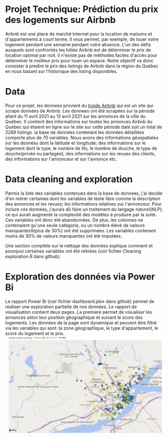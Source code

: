 # Projet Technique: Prédiction du prix des logements sur Airbnb
Airbnb est une place de marché Internet pour la location de maisons et d'appartements à court terme. Il vous permet, par exemple, de louer  votre logement pendant une semaine pendant votre absence. L'un des défis auxquels sont confrontés les hôtes Airbnb est de déterminer le prix de location optimal par nuit.  il n'existe pas de méthodes faciles d'accès pour déterminer le meilleur prix pour louer un espace.  Notre objectif va donc consister à predire le prix des listings de Airbnb dans la région du Québec en nous basant sur l'historique des listing disponibles.

# Data
Pour ce projet, les donnees  provient du [Inside Airbnb](http://insideairbnb.com/get-the-data.html) qui est un site qui scrape données de Airbnb. Les donnees ont été scrapées sur la période allant du 11 avril 2021 au 13 avril 2021 sur les annonces de  la ville du Québec. Il contient des informations sur toutes les annonces Airbnb du Québec qui étaient en ligne sur le site sur cette période date soit un total de 2289 listings. la base de données contenant les données détaillées comporte plus de 70 variables. Nous avons des informations géospatiales sur les données dont la latitude et longitude; des informations sur le logement dont le type, le nombre de lits, le nombre de douche, le type de douche(privée ou partagée); des informations  sur les revues des clients, des informations sur l'annonceur et sur l'annonce etc.

# Data cleaning and exploration
Parmis la liste des variables contenues dans la base de donnees, j'ai decidé d'en retirer certaines dont les  variables de texte libre comme  la description des annonces et les revues;  les informations relatives sur l'annonceur. Pour inclure ces données, j'aurais dû faire un traitement du langage naturel(NLP); ce qui aurait augmenté la complexité des modèles à produire par la suite.  Ces variables ont donc été abandonnées. De plus, les colonnes ne contenaient qu'une seule catégorie, ou un nombre élévé de valeurs manquantes9(plus de 30%)  ont été supprimées. Les variables contenant moins de 30% de valeurs manquantes ont été imputées.

Une section complète  sur le nettage des données  explique comment et pourquoi certaines variables ont été retirées (voir fichier Cleaning exploration.R dans github).

# Exploration des données via Power Bi 
Le rapport Power Bi (voir fichier dashboard.pbix dans github) permet de realiser une exploration partielle de nos données.  Le rapport de visualisation contient deux pages. La premiere permet de visualiser les annonces selon leur position géographique et suivant le score des logements.  Les données de la page sont dynamique et peuvent être filtré via les variables qui sont: la zone géographique, le type d'appartement, le score du logement et le prix.
![maps des donnees](https://github.com/Romanicarchil/Projet-Airbnb/blob/main/projectImage/Screenshot%20from%202021-06-21%2014-57-07.png)










